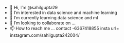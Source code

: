 - 👋 Hi, I’m @sahilgupta29
- 👀 I’m interested in data science and machine learning
- 🌱 I’m currently learning  data science and ml
- 💞️ I’m looking to collaborate on ...
- 📫 How to reach me ...
contact -6367418855
insta url= instagram.com/sahilgupta242004/



<!---
sahilgupta29/sahilgupta29 is a ✨ special ✨ repository because its `README.md` (this file) appears on your GitHub profile.
You can click the Preview link to take a look at your changes.
--->
